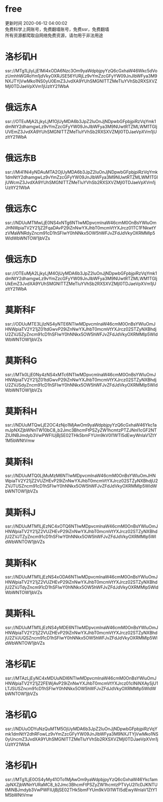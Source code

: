 # free  
更新时间 2020-06-12 04:00:02  
免费科学上网账号，免费翻墙账号，免费ssr，免费翻墙  
所有资源都爬取自网络免费资源，请勿用于非法用途
# 洛杉矶H  
ssr://MTg1LjIyLjE1Mi4xODA6Nzc3Om9yaWdpbjpyYzQ6cGxhaW46Wkc5dVozUmhhWGRoYm1jdVkyOXRJSE56YURjLz9vYmZzcGFyYW09JnJlbWFya3M9NXJTYjVwMko1NS0yU0EmZ3JvdXA9YUhSMGNITTZMeTluYVhSb2RXSXVZMjl0TDJaeVpXVm1jUzltY21WbA  
# 俄远东A  
ssr://OTEuMjA2LjkyLjM1OjUyMDA6b3JpZ2luOnJjNDpwbGFpbjpiRzVqYmk1dmNtY2dhamgwLz9vYmZzcGFyYW09JnJlbWFya3M9NUwtRTZMLWM1TGljUVEmZ3JvdXA9YUhSMGNITTZMeTluYVhSb2RXSXVZMjl0TDJaeVpXVm1jUzltY21WbA  
# 俄远东B  
ssr://Mi41Ni4yNDAuMTA2OjUyMDA6b3JpZ2luOnJjNDpwbGFpbjpiRzVqYmk1dmNtY2dhamgwLz9vYmZzcGFyYW09JnJlbWFya3M9NUwtRTZMLWM1TGljUWcmZ3JvdXA9YUhSMGNITTZMeTluYVhSb2RXSXVZMjl0TDJaeVpXVm1jUzltY21WbA  
# 俄远东C  
ssr://NDUuMTMwLjE0NS4xNTg6NTIwMDpvcmlnaW46cmM0OnBsYWluOmJHNWpiaTV2Y21jZ2FqaDAvP29iZnNwYXJhbT0mcmVtYXJrcz01TC1FNkwtYzVMaWNRdyZncm91cD1hSFIwY0hNNkx5OW5hWFJvZFdJdVkyOXRMMlp5WldWbWNTOW1jbVZs  
# 俄远东D  
ssr://OTEuMjA2LjkyLjM4OjUyMDA6b3JpZ2luOnJjNDpwbGFpbjpiRzVqYmk1dmNtY2dhamgwLz9vYmZzcGFyYW09JnJlbWFya3M9NUwtRTZMLWM1TGljUkEmZ3JvdXA9YUhSMGNITTZMeTluYVhSb2RXSXVZMjl0TDJaeVpXVm1jUzltY21WbA  
# 莫斯科F  
ssr://ODUuMTE3LjIzNS4yNTE6NTIwMDpvcmlnaW46cmM0OnBsYWluOmJHNWpiaTV2Y21jZ01tdGwvP29iZnNwYXJhbT0mcmVtYXJrcz02STZyNXBhdjU2ZVJSZyZncm91cD1hSFIwY0hNNkx5OW5hWFJvZFdJdVkyOXRMMlp5WldWbWNTOW1jbVZs  
# 莫斯科G  
ssr://MTk0LjE0Ny4zNS4xMTc6NTIwMDpvcmlnaW46cmM0OnBsYWluOmJHNWpiaTV2Y21jZ01tdGwvP29iZnNwYXJhbT0mcmVtYXJrcz02STZyNXBhdjU2ZVJSdyZncm91cD1hSFIwY0hNNkx5OW5hWFJvZFdJdVkyOXRMMlp5WldWbWNTOW1jbVZs  
# 莫斯科H  
ssr://NDUuMTQwLjE2OC4zNjo1MjAwOm9yaWdpbjpyYzQ6cGxhaW46Ykc1amJpNXZjbWNnTW10bC8_b2Jmc3BhcmFtPSZyZW1hcmtzPTZJNnI1cGF2NTZlUlNBJmdyb3VwPWFIUjBjSE02THk5bmFYUm9kV0l1WTI5dEwyWnlaV1ZtY1M5bWNtVmw  
# 莫斯科I  
ssr://NDUuMTQ0LjMuMzM6NTIwMDpvcmlnaW46cmM0OnBsYWluOmJHNWpiaTV2Y21jZ2VUZHEvP29iZnNwYXJhbT0mcmVtYXJrcz02STZyNXBhdjU2ZVJTUSZncm91cD1hSFIwY0hNNkx5OW5hWFJvZFdJdVkyOXRMMlp5WldWbWNTOW1jbVZs  
# 莫斯科J  
ssr://NDUuMTM1LjEzNC4xOTQ6NTIwMDpvcmlnaW46cmM0OnBsYWluOmJHNWpiaTV2Y21jZ2VUZHEvP29iZnNwYXJhbT0mcmVtYXJrcz02STZyNXBhdjU2ZVJTZyZncm91cD1hSFIwY0hNNkx5OW5hWFJvZFdJdVkyOXRMMlp5WldWbWNTOW1jbVZs  
# 莫斯科K  
ssr://NDUuMTM1LjEzNS4xODA6NTIwMDpvcmlnaW46cmM0OnBsYWluOmJHNWpiaTV2Y21jZ2VUZHEvP29iZnNwYXJhbT0mcmVtYXJrcz02STZyNXBhdjU2ZVJTdyZncm91cD1hSFIwY0hNNkx5OW5hWFJvZFdJdVkyOXRMMlp5WldWbWNTOW1jbVZs  
# 莫斯科L  
ssr://NDUuMTM1LjEzNS4yMDE6NTIwMDpvcmlnaW46cmM0OnBsYWluOmJHNWpiaTV2Y21jZ2VUZHEvP29iZnNwYXJhbT0mcmVtYXJrcz02STZyNXBhdjU2ZVJUQSZncm91cD1hSFIwY0hNNkx5OW5hWFJvZFdJdVkyOXRMMlp5WldWbWNTOW1jbVZs  
# 洛杉矶E  
ssr://MTAzLjEyNC4xMDUuNDI6NTIwMDpvcmlnaW46cmM0OnBsYWluOmJHNWpiaTV2Y21jZ2FEWjAvP29iZnNwYXJhbT0mcmVtYXJrcz01clNiNXAySjU1LTJSUSZncm91cD1hSFIwY0hNNkx5OW5hWFJvZFdJdVkyOXRMMlp5WldWbWNTOW1jbVZs  
# 洛杉矶G  
ssr://NDUuODYuNzQuMTM5OjUyMDA6b3JpZ2luOnJjNDpwbGFpbjpiRzVqYmk1dmNtY2dhRFowLz9vYmZzcGFyYW09JnJlbWFya3M9NXJTYjVwMko1NS0yUncmZ3JvdXA9YUhSMGNITTZMeTluYVhSb2RXSXVZMjl0TDJaeVpXVm1jUzltY21WbA  
# 洛杉矶H  
ssr://MTg1LjE0OS4yMy41OTo1MjAwOm9yaWdpbjpyYzQ6cGxhaW46Ykc1amJpNXZjbWNnYURaMC8_b2Jmc3BhcmFtPSZyZW1hcmtzPTVyU2I1cDJKNTUtMlNBJmdyb3VwPWFIUjBjSE02THk5bmFYUm9kV0l1WTI5dEwyWnlaV1ZtY1M5bWNtVmw  
